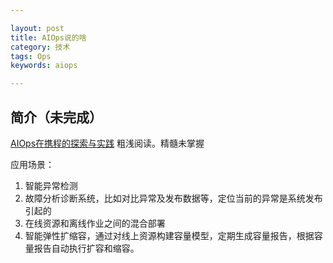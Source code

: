 ```yaml
---

layout: post
title: AIOps说的啥
category: 技术
tags: Ops
keywords: aiops

---
```


## 简介（未完成）

[AIOps在携程的探索与实践](http://dockone.io/article/8475) 粗浅阅读。精髓未掌握


应用场景：
1. 智能异常检测
2. 故障分析诊断系统，比如对比异常及发布数据等，定位当前的异常是系统发布引起的
1. 在线资源和离线作业之间的混合部署
2. 智能弹性扩缩容，通过对线上资源构建容量模型，定期生成容量报告，根据容量报告自动执行扩容和缩容。

